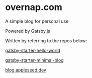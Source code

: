 # overnap.com

A simple blog for personal use

Powered by Gatsby.js

Written by referring to the repos below:

[gatsby-starter-hello-world](https://github.com/gatsbyjs/gatsby-starter-hello-world)

[gatsby-starter-minimal-blog](https://github.com/LekoArts/gatsby-starter-minimal-blog)

[blog.appleseed.dev](https://github.com/apple12347678/blog.appleseed.dev)

